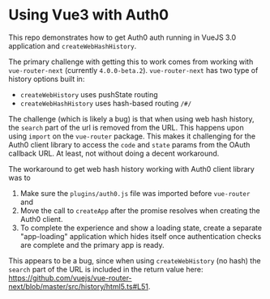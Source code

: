 # Using Vue3 with Auth0

This repo demonstrates how to get Auth0 auth running in VueJS 3.0 application and `createWebHashHistory`.

The primary challenge with getting this to work comes from working with `vue-router-next` (currently `4.0.0-beta.2`).  `vue-router-next` has two type of history options built in:

- `createWebHistory` uses pushState routing
- `createWebHashHistory` uses hash-based routing `/#/`

The challenge (which is likely a bug) is that when using web hash history, the `search` part of the url is removed from the URL.  This happens upon using `import` on the `vue-router` package.  This makes it challenging for the Auth0 client library to access the `code` and `state` params from the OAuth callback URL. At least, not without doing a decent workaround.

The workaround to get web hash history working with Auth0 client library was to 

1. Make sure the `plugins/auth0.js` file was imported before `vue-router` and 
2. Move the call to `createApp` after the promise resolves when creating the Auth0 client.
3. To complete the experience and show a loading state, create a separate "app-loading" application which hides itself once authentication checks are complete and the primary app is ready.

This appears to be a bug, since when using `createWebHistory` (no hash) the `search` part of the URL is included in the return value here: https://github.com/vuejs/vue-router-next/blob/master/src/history/html5.ts#L51.